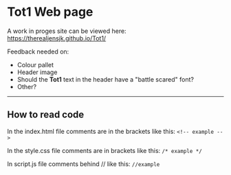 # Tot1 Web page
A work in proges site can be viewed here: https://therealjensjk.github.io/Tot1/

Feedback needed on:
- Colour pallet
- Header image
- Should the **Tot1** text in the header have a "battle scared" font?
- Other?


---
## How to read code

In the index.html file comments are in the brackets like this:
` <!-- example --> `

In the style.css file comments are in brackets like this: 
` /* example */ `

In script.js file comments behind // like this:
` //example `
